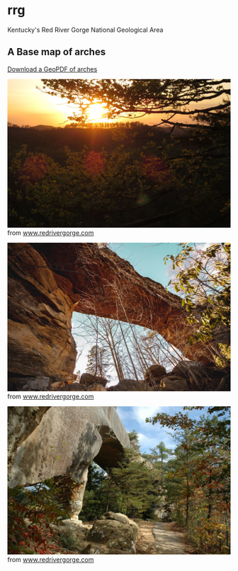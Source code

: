 # rrg

Kentucky's Red River Gorge National Geological Area

## A Base map of arches

[Download a GeoPDF of arches](basemap/rrg-arches.pdf)

![Overlooking the Red River Gorge](db.jpg) from www.redrivergorge.com

![Natural Bridge](nb.jpg) from www.redrivergorge.com

![Natural Bridge during a different time of day](bridge.jpg) from www.redrivergorge.com
